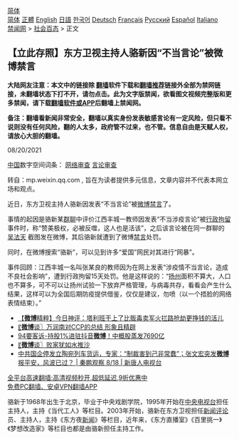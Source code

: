  <!-- 面包屑导航 --> <div class="breadcrumb"><!-- GTranslate: https://gtranslate.io/ -->  <div class="switcher notranslate">  <div class="selected">  <a href="#" onclick="return false;"> 简体</a>  </div>  <div class="option">  <a href="https://www.bannedbook.org" onclick="doGTranslate('zh-CN|zh-CN');jQuery('div.switcher div.selected a').html(jQuery(this).html());return false;" title="简体中文" class="nturl selected"> 简体</a>  <a href="https://www.bannedbook.org/zh-tw/" onclick="doGTranslate('zh-CN|zh-TW');jQuery('div.switcher div.selected a').html(jQuery(this).html());return false;" title="繁體中文" class="nturl"> 正體</a>  <a href="https://www.bannedbook.org/en/" onclick="doGTranslate('zh-CN|en');jQuery('div.switcher div.selected a').html(jQuery(this).html());return false;" title="English" class="nturl"> English</a>  <a href="https://www.bannedbook.org/ja/" onclick="doGTranslate('zh-CN|ja');jQuery('div.switcher div.selected a').html(jQuery(this).html());return false;" title="日本語" class="nturl"> 日語</a>  <a href="https://www.bannedbook.org/ko/" onclick="doGTranslate('zh-CN|ko');jQuery('div.switcher div.selected a').html(jQuery(this).html());return false;" title="한국어" class="nturl"> 한국어</a>  <a href="https://www.bannedbook.org/de/" onclick="doGTranslate('zh-CN|de');jQuery('div.switcher div.selected a').html(jQuery(this).html());return false;" title="Deutsch" class="nturl"> Deutsch</a>  <a href="https://www.bannedbook.org/fr/" onclick="doGTranslate('zh-CN|fr');jQuery('div.switcher div.selected a').html(jQuery(this).html());return false;" title="Français" class="nturl"> Français</a>  <a href="https://www.bannedbook.org/ru/" onclick="doGTranslate('zh-CN|ru');jQuery('div.switcher div.selected a').html(jQuery(this).html());return false;" title="Русский" class="nturl"> Русский</a>  <a href="https://www.bannedbook.org/es/" onclick="doGTranslate('zh-CN|es');jQuery('div.switcher div.selected a').html(jQuery(this).html());return false;" title="Español" class="nturl"> Español</a>  <a href="https://www.bannedbook.org/it/" onclick="doGTranslate('zh-CN|it');jQuery('div.switcher div.selected a').html(jQuery(this).html());return false;" title="Italiano" class="nturl"> Italiano</a>  </div>  </div>      <div class='breadcrumb-sub'><!-- Breadcrumb NavXT 6.3.0 --> <a href="https://www.bannedbook.org/" class="home">禁闻网</a> &gt; <a href="https://www.bannedbook.org/bnews/baitai/" class="category">社会百态</a> &gt; 正文</div></div><h2>【立此存照】东方卫视主持人骆新因“不当言论”被微博禁言</h2> <p class="notice"><b>大陆网友注意：本文中的链接除 <a href="https://github.com/bannedbook/fanqiang" >翻墙</a>软件下载和<a href="https://github.com/killgcd/justmysocks/blob/master/README.md">翻墙推荐</a>链接外全部为禁网链接，未翻墙状态下打不开，请勿点击。此为文字版禁闻，欲看图文视频完整版和更多禁闻，请下载<a href="https://github.com/bannedbook/fanqiang">翻墙软件或APP</a>后翻墙上禁闻网。</p><p>备注：翻墙看新闻非常安全，翻墙以真实身份发表敏感言论有一定风险，但只看不说则没有任何风险，翻的人太多，政府管不过来，也不管。信息自由是天赋人权，请放心大胆的翻墙。</b></p>  <div class="entry"> <p>08/20/2021</p> <p><span class='wp_keywordlink_affiliate'><a href="https://www.bannedbook.org/" title="中国" target="_blank">中国</a></span>数字空间词条： <a href="https://www.bannedbook.org/bnews/tag/%e7%bd%91%e7%bb%9c%e5%ae%a1%e6%9f%a5/" class="st_tag internal_tag" rel="tag" title="标签 网络审查 下的日志">网络审查</a> <a href="https://www.bannedbook.org/bnews/tag/%E8%A8%80%E8%AE%BA%E5%AE%A1%E6%9F%A5/" class="st_tag internal_tag" rel="tag" title="标签 言论审查 下的日志">言论审查</a></p>  <p>转自：mp.weixin.qq.com , 旨在为读者提供多元信息，文章内容并不代表本网立场和观点。</p> <p>近日，东方卫视主持人骆新因发表“不当言论”被<a href="https://www.bannedbook.org/bnews/tag/%e5%be%ae%e5%8d%9a/" class="st_tag internal_tag" rel="tag" title="标签 微博 下的日志">微博</a><span class='wp_keywordlink_affiliate'><a href="https://www.bannedbook.org/bnews/bblog/" title="禁言博客" target="_blank">禁言</a></span>了。</p>  <p>事情的起因是骆新某<a href="https://www.bannedbook.org/bnews/tag/%E7%BE%A4%E8%81%8A/" class="st_tag internal_tag" rel="tag" title="标签 群聊 下的日志">群聊</a>中评价江西丰城一教师因发表“不当涉疫言论”被<a href="https://www.bannedbook.org/bnews/tag/%E8%A1%8C%E6%94%BF%E6%8B%98%E7%95%99/" class="st_tag internal_tag" rel="tag" title="标签 行政拘留 下的日志">行政拘留</a>事件时，称“赞美极权，必被反噬，这人也是活该”，之后该言论被在同一群聊的 <a href="https://www.bannedbook.org/bnews/tag/%e5%90%b4%e6%b3%95%e5%a4%a9/" class="st_tag internal_tag" rel="tag" title="标签 吴法天 下的日志">吴法天</a> 截图发在微博，其后骆新就遭到了微博<a href="https://www.bannedbook.org/bnews/tag/%E7%A6%81%E8%A8%80/" class="st_tag internal_tag" rel="tag" title="标签 禁言 下的日志">禁言</a>处罚。</p> <p>同时，在微博搜索“骆新”，可以见到许多“爱国”网民对其进行“网暴”。</p>  <p></p> <p>事件回顾：江西丰城一名叫张某良的教师因为在网上发表“涉疫情不当言论，造成不良社会影响”，遭到行政拘留15天处罚。他是这样说的：“<a href="https://www.bannedbook.org/bnews/tag/%e6%89%ac%e5%b7%9e/" class="st_tag internal_tag" rel="tag" title="标签 扬州 下的日志">扬州</a>面积不算大，人口也不算多，可不可以让扬州试验一下放弃严格管理，与病毒共存，看看会产生什么结果，这样可以为全国后期防疫提供借鉴，仅仅是建议，勿喷（以一个捂脸的网络表情结束）。”</p>  <ul class='op-related-articles' title='相关阅读'> <li><a href='https://www.bannedbook.org/bnews/comments/20210820/1609715.html' target='_blank'>【<b>微博</b>精粹】今日神评：塔利班干上了比贩毒卖军火拦路抢劫更挣钱的活儿</a></li> <li><a href='https://www.bannedbook.org/bnews/ssgc/20210820/1609668.html' target='_blank'>〖<b>微博</b>谈〗万润南对CCP的总结 形象且精辟</a></li> <li><a href='https://www.bannedbook.org/bnews/taiwannews/20210819/1609104.html' target='_blank'>94要客诉-持股1%进驻抖音<b>微博</b>！中概股蒸发7690亿</a></li> <li><a href='https://www.bannedbook.org/bnews/ssgc/20210819/1609089.html' target='_blank'>〖<b>微博</b>谈〗败家犹如水推沙</a></li> <li><a href='https://www.bannedbook.org/bnews/bannedvideo/20210819/1608858.html' target='_blank'>中共国企停发立陶宛列车货运，专家：“制裁害到己非常蠢”；张文宏突发<b>微博</b>报平安，风波已过？ | 秦鹏观察 8/18 | 新唐人电视台</a></li> </ul> <p class="texttj"> <a href="https://github.com/bannedbook/fanqiang/wiki/V2ray%E6%9C%BA%E5%9C%BA" target="_blank">全平台高速翻墙:高清视频秒开,超低延迟,9折优惠中</a><br/> <a href="https://github.com/bannedbook/fanqiang/wiki/%E7%A6%81%E9%97%BB%E7%BD%91%E5%AE%89%E5%8D%93%E7%BF%BB%E5%A2%99%E6%96%B0%E9%97%BBAPP" target="_blank">免费PC翻墙、安卓VPN翻墙APP</a></p><p>骆新于1968年出生于北京，毕业于中央戏剧学院，1995年开始在<a href="https://www.bannedbook.org/bnews/tag/%E4%B8%AD%E5%A4%AE%E7%94%B5%E8%A7%86%E5%8F%B0/" class="st_tag internal_tag" rel="tag" title="标签 中央电视台 下的日志">中央电视台</a>担任主持人，主持《当代工人》等栏目。2003年开始，骆新在东方卫视担任<span class='wp_keywordlink_affiliate'><a href="https://www.bannedbook.org/bnews/comments/" title="新闻评论" target="_blank">新闻评论</a></span>员、主持人，主持《东方夜<span class='wp_keywordlink_affiliate'><a href="https://www.bannedbook.org/" title="新闻">新闻</a></span>》等栏目，近年来，《东方直播室》《百里挑一》《梦想改造家》等栏目也都是由骆新担任主持工作。</p><a name='sharetosocial'></a>  <div style="margin-bottom:5px;padding-bottom:5px;clear:both"> <div id="archive-pix-1" class="banner-ads"> <!-- AuctionX Display platform tag START --> <div id="26318x728x90x621x_ADSLOT2" clicktrack="%%CLICK_URL_ESC%%"></div> <!-- AuctionX Display platform tag END --> </div> <div id="archive-pix-2" class="banner-ads"> <!-- AuctionX Display platform tag START --> <div id="26315x300x250x621x_ADSLOT2" clicktrack="%%CLICK_URL_ESC%%"></div> <!-- AuctionX Display platform tag END --> </div> </div>  <div id="archive-pix-1" class="banner-ads"> <!-- AuctionX Display platform tag START --> <div id="26318x728x90x621x_ADSLOT3" clicktrack="%%CLICK_URL_ESC%%"></div> <!-- AuctionX Display platform tag END --> </div> </div><!--END ENTRY--> 